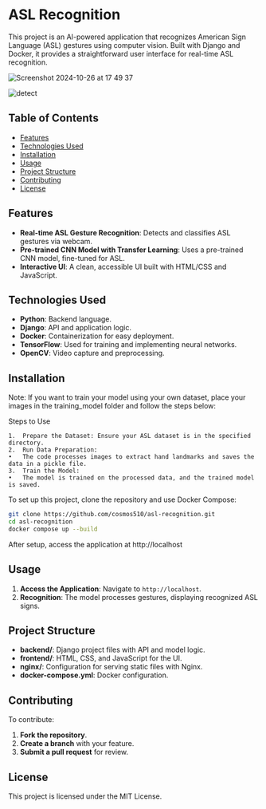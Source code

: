 # ASL Recognition

This project is an AI-powered application that recognizes American Sign Language (ASL) gestures using computer vision. Built with Django and Docker, it provides a straightforward user interface for real-time ASL recognition.

![Screenshot 2024-10-26 at 17 49 37](https://github.com/user-attachments/assets/fbcda16b-6cc3-41b2-ad49-538eef77bc9c)

![detect](https://github.com/user-attachments/assets/992883c9-82b8-4d3c-854b-21a4e70409e1)

## Table of Contents
- [Features](#features)
- [Technologies Used](#technologies-used)
- [Installation](#installation)
- [Usage](#usage)
- [Project Structure](#project-structure)
- [Contributing](#contributing)
- [License](#license)

## Features
- **Real-time ASL Gesture Recognition**: Detects and classifies ASL gestures via webcam.
- **Pre-trained CNN Model with Transfer Learning**: Uses a pre-trained CNN model, fine-tuned for ASL.
- **Interactive UI**: A clean, accessible UI built with HTML/CSS and JavaScript.

## Technologies Used
- **Python**: Backend language.
- **Django**: API and application logic.
- **Docker**: Containerization for easy deployment.
- **TensorFlow**: Used for training and implementing neural networks.
- **OpenCV**: Video capture and preprocessing.

## Installation

Note: If you want to train your model using your own dataset, place your images in the training_model folder and follow the steps below:

Steps to Use

	1.	Prepare the Dataset: Ensure your ASL dataset is in the specified directory.
	2.	Run Data Preparation:
	•	The code processes images to extract hand landmarks and saves the data in a pickle file.
	3.	Train the Model:
	•	The model is trained on the processed data, and the trained model is saved.

To set up this project, clone the repository and use Docker Compose:

```bash
git clone https://github.com/cosmos510/asl-recognition.git
cd asl-recognition
docker compose up --build
```
After setup, access the application at http://localhost

## Usage

1. **Access the Application**: Navigate to `http://localhost`.
2. **Recognition**: The model processes gestures, displaying recognized ASL signs.

## Project Structure

- **backend/**: Django project files with API and model logic.
- **frontend/**: HTML, CSS, and JavaScript for the UI.
- **nginx/**: Configuration for serving static files with Nginx.
- **docker-compose.yml**: Docker configuration.

## Contributing

To contribute:

1. **Fork the repository**.
2. **Create a branch** with your feature.
3. **Submit a pull request** for review.

## License

This project is licensed under the MIT License.